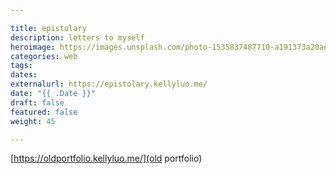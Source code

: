 ```yaml
---

title: epistolary
description: letters to myself
heroimage: https://images.unsplash.com/photo-1535837487710-a191373a20ae?ixlib=rb-1.2.1&ixid=eyJhcHBfaWQiOjEyMDd9&auto=format&fit=crop&w=700&q=80
categories: web
tags: 
dates:
externalurl: https://epistolary.kellyluo.me/
date: "{{ .Date }}"
draft: false
featured: false
weight: 45

---
```



[https://oldportfolio.kellyluo.me/](old portfolio)